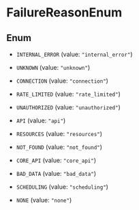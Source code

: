 

# FailureReasonEnum

## Enum


* `INTERNAL_ERROR` (value: `"internal_error"`)

* `UNKNOWN` (value: `"unknown"`)

* `CONNECTION` (value: `"connection"`)

* `RATE_LIMITED` (value: `"rate_limited"`)

* `UNAUTHORIZED` (value: `"unauthorized"`)

* `API` (value: `"api"`)

* `RESOURCES` (value: `"resources"`)

* `NOT_FOUND` (value: `"not_found"`)

* `CORE_API` (value: `"core_api"`)

* `BAD_DATA` (value: `"bad_data"`)

* `SCHEDULING` (value: `"scheduling"`)

* `NONE` (value: `"none"`)




